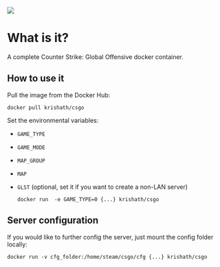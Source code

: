 [![](https://badge.imagelayers.io/krishath/csgo:latest.svg)](https://imagelayers.io/?images=krishath/csgo:latest 'Get your own badge on imagelayers.io')
# What is it?
A complete Counter Strike: Global Offensive docker container.

## How to use it
Pull the image from the Docker Hub:   

    docker pull krishath/csgo

Set the environmental variables:
- `GAME_TYPE`
- `GAME_MODE`
- `MAP_GROUP`
- `MAP`
- `GLST` (optional, set it if you want to create a non-LAN server)


      docker run  -e GAME_TYPE=0 {...} krishath/csgo

## Server configuration

If you would like to further config the server, just mount the config folder locally:

    docker run -v cfg_folder:/home/steam/csgo/cfg {...} krishath/csgo
